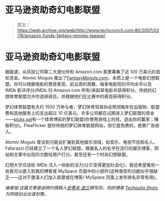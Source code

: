 # 亚马逊资助奇幻电影联盟

> 原文：<https://web.archive.org/web/http://www.techcrunch.com:80/2007/02/16/amazon-funds-fantasy-movies-league/>

# 亚马逊资助奇幻电影联盟

据报道，从风投公司第二大道伙伴和 Amazon.com 那里筹集了近 100 万美元的首轮资金。Atomic Moguls 推出了[FantasyMoguls.com](https://web.archive.org/web/20220811103705/http://fantasymoguls.com/)，本质上是一个电影幻想联盟。你可以根据电影的票房表现、前五周的周数、每家电影院的平均水平以及 IMDb 影评评分(IMDb 归 Amazon.com 所有)来起草电影并获得积分。传统的幻想体育联盟允许你选择球员，并根据他们在比赛中的表现获得积分。

梦幻体育联盟有大约 1500 万参与者，梦幻体育贸易协会预测每年在出版物、联盟费和其他服务上的支出超过 10 亿美元。许多公司都在试图进入梦幻联盟的资金——[picks pal](https://web.archive.org/web/20220811103705/http://www.beta.techcrunch.com/2006/09/19/pickspal-could-disrupt-sports-betting-markets/)有一个体育博彩的梦幻联盟(你使用游戏上的线，选出你的赢家；赚取积分)。FleaFlicker 是你传统的梦幻体育联盟网站，但它是免费的，依靠广告收入。

Atomic Moguls 曾谈到可能会扩展到其他娱乐领域，如音乐、电视节目和名人。Fafarazzi 已经建立了一个名人梦幻联盟，根据名人的名字在流行的娱乐博客、网站和文章中出现的次数给用户打分。甚至还有一个时尚幻想联盟。

幻想大亨应该给 IMDb 注入一些新的活力(让它变得更加社会化)。我还希望看到一些我可以嵌入到我的博客或 MySpace 页面中的小部件(这种类型的功能似乎很缺乏——这对于邀请人们加入联盟或在博客/ MySpace 页面上发布排名非常有用)。

*编者按:这篇文章是由特约撰稿人[史蒂夫·波兰](https://web.archive.org/web/20220811103705/http://www.vestedventures.com/)撰写的，他的博客 [Techquila Shots](https://web.archive.org/web/20220811103705/http://www.techquilashots.com/) 为网络创业出谋划策。*